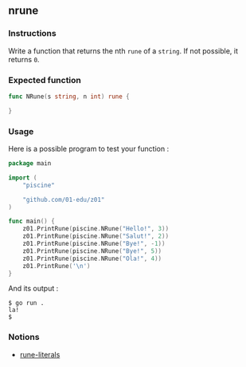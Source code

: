 ## nrune

### Instructions

Write a function that returns the nth `rune` of a `string`. If not possible, it returns `0`.

### Expected function

```go
func NRune(s string, n int) rune {

}
```

### Usage

Here is a possible program to test your function :

```go
package main

import (
	"piscine"

	"github.com/01-edu/z01"
)

func main() {
	z01.PrintRune(piscine.NRune("Hello!", 3))
	z01.PrintRune(piscine.NRune("Salut!", 2))
	z01.PrintRune(piscine.NRune("Bye!", -1))
	z01.PrintRune(piscine.NRune("Bye!", 5))
	z01.PrintRune(piscine.NRune("Ola!", 4))
	z01.PrintRune('\n')
}
```

And its output :

```console
$ go run .
la!
$
```

### Notions

- [rune-literals](https://golang.org/ref/spec#Rune_literals)
